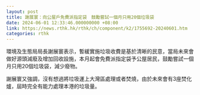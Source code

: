 ```yaml
---
layout: post
title: 謝展寰：向公屋戶免費派指定袋　鼓勵嘗試一個月只用20個垃圾袋
date: 2024-06-01 12:33:46.000000000 +08:00
link: https://news.rthk.hk/rthk/ch/component/k2/1755692-20240601.htm
categories: rthk
---
```


環境及生態局局長謝展寰表示，暫緩實施垃圾收費是基於清晰的民意，當局未來會做好源頭減廢及增加回收設施，本月起會免費派指定袋予公屋居民，鼓勵嘗試一個月只用20個垃圾袋，減少廢物。

謝展寰又強調，沒有想過將垃圾運上大灣區處理或者焚燒，由於未來會有3座焚化爐，屆時完全有能力處理本港的垃圾量。

